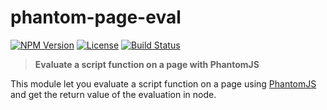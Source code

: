 # phantom-page-eval
[![NPM Version](http://img.shields.io/npm/v/phantom-page-eval.svg?style=flat-square)](https://npmjs.com/package/phantom-page-eval)
[![License](http://img.shields.io/npm/l/phantom-page-eval.svg?style=flat-square)](http://opensource.org/licenses/MIT)
[![Build Status](https://travis-ci.org/bjrmatos/phantom-page-eval.png?branch=master)](https://travis-ci.org/bjrmatos/phantom-page-eval)

> **Evaluate a script function on a page with PhantomJS**

This module let you evaluate a script function on a page using [PhantomJS](http://phantomjs.org/) and get the return value of the evaluation in node.
